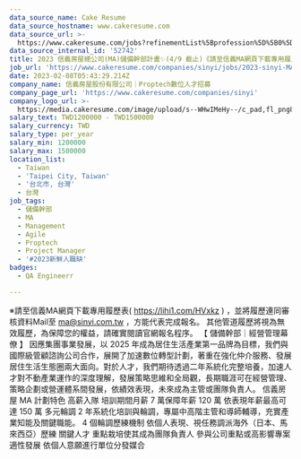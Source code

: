 ```yaml
---
data_source_name: Cake Resume
data_source_hostname: www.cakeresume.com
data_source_url: >-
  https://www.cakeresume.com/jobs?refinementList%5Bprofession%5D%5B0%5D=engineering_qa-engineer&refinementList%5Bsalary_currency%5D=TWD&range%5Bsalary_range%5D%5Bmin%5D=800096
data_source_internal_id: '52742'
title: 2023 信義房屋總公司(MA)儲備幹部計畫✨(4/9 截止)《請至信義MA網頁下載專用履歷報名》【非業務】
job_url: 'https://www.cakeresume.com/companies/sinyi/jobs/2023-sinyi-MA'
date: 2023-02-08T05:43:29.214Z
company_name: 信義房屋股份有限公司｜Proptech數位人才招募
company_page_url: 'https://www.cakeresume.com/companies/sinyi'
company_logo_url: >-
  https://media.cakeresume.com/image/upload/s--WHwIMeHy--/c_pad,fl_png8,h_200,w_200/v1657264036/u2spdsozzggnzimvgoef.png
salary_text: TWD1200000 - TWD1500000
salary_currency: TWD
salary_type: per_year
salary_min: 1200000
salary_max: 1500000
location_list:
  - Taiwan
  - 'Taipei City, Taiwan'
  - '台北市, 台灣'
  - 台灣
job_tags:
  - 儲備幹部
  - MA
  - Management
  - Agile
  - Proptech
  - Project Manager
  - '#2023新鮮人職缺'
badges:
  - QA Engineerr

---
```


※請至信義MA網頁下載專用履歷表( https://lihi1.com/HVxkz ) ，並將履歷連同審核資料Mail至 ma@sinyi.com.tw ，方能代表完成報名。 其他管道履歷將視為無效履歷，為保障您的權益，請確實閱讀官網報名程序。 【 儲備幹部｜經營管理幕僚 】 因應集團事業發展，以 2025 年成為居住生活產業第一品牌為目標，我們與國際級管顧諮詢公司合作，展開了加速數位轉型計劃，著重在強化仲介服務、發展居住生活生態圈兩大面向。對於人才，我們期待透過二年系統化完整培養，加速人才對不動產業運作的深度理解，發展策略思維和全局觀，長期職涯可在經營管理、策略企劃或營運體系間發展，依績效表現，未來成為主管或團隊負責人。 信義房屋 MA 計劃特色 高薪入隊 培訓期間月薪 7 萬保障年薪 120 萬 依表現年薪最高可達 150 萬 多元輪調 2 年系統化培訓與輪調，專屬中高階主管和導師輔導，充實產業知能及關鍵職能。 4 個輪調歷練機制 依個人表現、視任務調派海外（日本、馬來西亞）歷練 關鍵人才 重點栽培使其成為團隊負責人 參與公司重點或高影響專案 適性發展 依個人意願進行單位分發媒合 